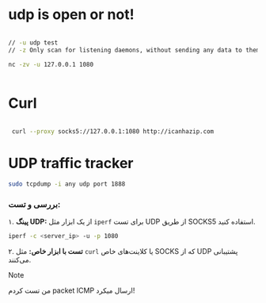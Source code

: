 
# udp is open or not!
```bash

// -u udp test 
// -z Only scan for listening daemons, without sending any data to them.

nc -zv -u 127.0.0.1 1080 



```



# Curl

```bash

 curl --proxy socks5://127.0.0.1:1080 http://icanhazip.com
```



# UDP traffic tracker

```bash
sudo tcpdump -i any udp port 1888
```



### بررسی و تست:

۱. **پینگ UDP:** از یک ابزار مثل `iperf` برای تست UDP از طریق SOCKS5 استفاده کنید.

```bash
iperf -c <server_ip> -u -p 1080
```

۲. **تست با ابزار خاص:** مثل `curl` یا کلاینت‌های خاص SOCKS که از UDP پشتیبانی می‌کنند.

> [!NOTE]
> من تست کردم packet ICMP ارسال میکرد!


